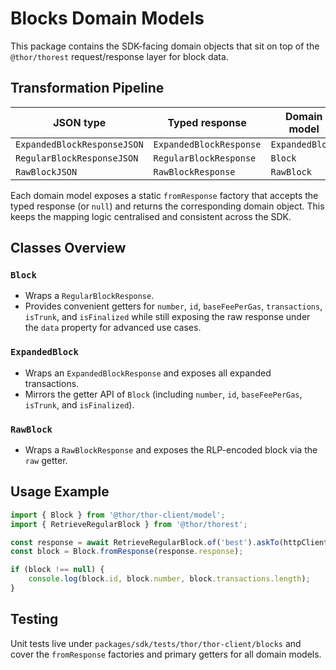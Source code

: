 # Blocks Domain Models

This package contains the SDK-facing domain objects that sit on top of the
`@thor/thorest` request/response layer for block data.

## Transformation Pipeline

| JSON type | Typed response | Domain model |
| --- | --- | --- |
| `ExpandedBlockResponseJSON` | `ExpandedBlockResponse` | `ExpandedBlock` |
| `RegularBlockResponseJSON` | `RegularBlockResponse` | `Block` |
| `RawBlockJSON` | `RawBlockResponse` | `RawBlock` |

Each domain model exposes a static `fromResponse` factory that accepts the
typed response (or `null`) and returns the corresponding domain object. This
keeps the mapping logic centralised and consistent across the SDK.

## Classes Overview

### `Block`
- Wraps a `RegularBlockResponse`.
- Provides convenient getters for `number`, `id`, `baseFeePerGas`,
  `transactions`, `isTrunk`, and `isFinalized` while still exposing the raw
  response under the `data` property for advanced use cases.

### `ExpandedBlock`
- Wraps an `ExpandedBlockResponse` and exposes all expanded transactions.
- Mirrors the getter API of `Block` (including `number`, `id`, `baseFeePerGas`,
  `isTrunk`, and `isFinalized`).

### `RawBlock`
- Wraps a `RawBlockResponse` and exposes the RLP-encoded block via the `raw`
  getter.

## Usage Example

```ts
import { Block } from '@thor/thor-client/model';
import { RetrieveRegularBlock } from '@thor/thorest';

const response = await RetrieveRegularBlock.of('best').askTo(httpClient);
const block = Block.fromResponse(response.response);

if (block !== null) {
    console.log(block.id, block.number, block.transactions.length);
}
```

## Testing

Unit tests live under `packages/sdk/tests/thor/thor-client/blocks` and cover
the `fromResponse` factories and primary getters for all domain models.

